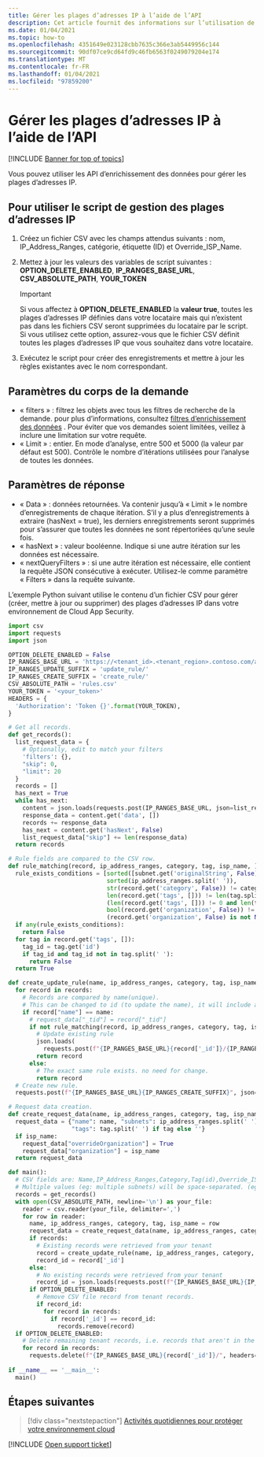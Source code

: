 ```yaml
---
title: Gérer les plages d’adresses IP à l’aide de l’API
description: Cet article fournit des informations sur l’utilisation de l’API pour gérer des plages d’adresses IP dans Cloud App Security.
ms.date: 01/04/2021
ms.topic: how-to
ms.openlocfilehash: 4351649e023128cbb7635c366e3ab5449956c144
ms.sourcegitcommit: 90df07ce9cd64fd9c46fb6563f0249079204e174
ms.translationtype: MT
ms.contentlocale: fr-FR
ms.lasthandoff: 01/04/2021
ms.locfileid: "97859200"
---
```

# <a name="manage-ip-address-ranges-using-the-api"></a>Gérer les plages d’adresses IP à l’aide de l’API

[!INCLUDE [Banner for top of topics](includes/banner.md)]

Vous pouvez utiliser les API d’enrichissement des données pour gérer les plages d’adresses IP.

## <a name="to-use-the-manage-ip-address-ranges-script"></a>Pour utiliser le script de gestion des plages d’adresses IP

1. Créez un fichier CSV avec les champs attendus suivants : nom, IP_Address_Ranges, catégorie, étiquette (ID) et Override_ISP_Name.

1. Mettez à jour les valeurs des variables de script suivantes : **OPTION_DELETE_ENABLED**, **IP_RANGES_BASE_URL**, **CSV_ABSOLUTE_PATH**, **YOUR_TOKEN**

    > [!IMPORTANT]
    > Si vous affectez à **OPTION_DELETE_ENABLED** la **valeur true**, toutes les plages d’adresses IP définies dans votre locataire mais qui n’existent pas dans les fichiers CSV seront supprimées du locataire par le script. Si vous utilisez cette option, assurez-vous que le fichier CSV définit toutes les plages d’adresses IP que vous souhaitez dans votre locataire.

1. Exécutez le script pour créer des enregistrements et mettre à jour les règles existantes avec le nom correspondant.

## <a name="request-body-parameters"></a>Paramètres du corps de la demande

- « filters » : filtrez les objets avec tous les filtres de recherche de la demande. pour plus d’informations, consultez [filtres d’enrichissement des données](api-data-enrichment.md#filters) . Pour éviter que vos demandes soient limitées, veillez à inclure une limitation sur votre requête.
- « Limit » : entier. En mode d’analyse, entre 500 et 5000 (la valeur par défaut est 500). Contrôle le nombre d’itérations utilisées pour l’analyse de toutes les données.

## <a name="response-parameters"></a>Paramètres de réponse

- « Data » : données retournées. Va contenir jusqu’à « Limit » le nombre d’enregistrements de chaque itération. S’il y a plus d’enregistrements à extraire (hasNext = true), les derniers enregistrements seront supprimés pour s’assurer que toutes les données ne sont répertoriées qu’une seule fois.
- « hasNext » : valeur booléenne. Indique si une autre itération sur les données est nécessaire.
- « nextQueryFilters » : si une autre itération est nécessaire, elle contient la requête JSON consécutive à exécuter. Utilisez-le comme paramètre « Filters » dans la requête suivante.

L’exemple Python suivant utilise le contenu d’un fichier CSV pour gérer (créer, mettre à jour ou supprimer) des plages d’adresses IP dans votre environnement de Cloud App Security.

```python
import csv
import requests
import json

OPTION_DELETE_ENABLED = False
IP_RANGES_BASE_URL = 'https://<tenant_id>.<tenant_region>.contoso.com/api/v1/subnet/'
IP_RANGES_UPDATE_SUFFIX = 'update_rule/'
IP_RANGES_CREATE_SUFFIX = 'create_rule/'
CSV_ABSOLUTE_PATH = 'rules.csv'
YOUR_TOKEN = '<your_token>'
HEADERS = {
  'Authorization': 'Token {}'.format(YOUR_TOKEN),
}

# Get all records.
def get_records():
  list_request_data = {
    # Optionally, edit to match your filters
    'filters': {},
    "skip": 0,
    "limit": 20
  }
  records = []
  has_next = True
  while has_next:
    content = json.loads(requests.post(IP_RANGES_BASE_URL, json=list_request_data, headers=HEADERS).content)
    response_data = content.get('data', [])
    records += response_data
    has_next = content.get('hasNext', False)
    list_request_data["skip"] += len(response_data)
  return records

# Rule fields are compared to the CSV row.
def rule_matching(record, ip_address_ranges, category, tag, isp_name, ):
  rule_exists_conditions = [sorted([subnet.get('originalString', False) for subnet in record.get('subnets', [])]) !=
                            sorted(ip_address_ranges.split(' ')),
                            str(record.get('category', False)) != category,
                            len(record.get('tags', [])) != len(tag.split(' ')) and
                            (len(record.get('tags', [])) != 0 and len(tag) == 1),
                            bool(record.get('organization', False)) != bool(isp_name) or
                            (record.get('organization', False) is not None and not isp_name)]
  if any(rule_exists_conditions):
    return False
  for tag in record.get('tags', []):
    tag_id = tag.get('id')
    if tag_id and tag_id not in tag.split(' '):
      return False
  return True

def create_update_rule(name, ip_address_ranges, category, tag, isp_name, records, request_data):
  for record in records:
    # Records are compared by name(unique).
    # This can be changed to id (to update the name), it will include adding id to the CSV and changing row shape.
    if record["name"] == name:
      # request_data["_tid"] = record["_tid"]
      if not rule_matching(record, ip_address_ranges, category, tag, isp_name):
        # Update existing rule
        json.loads(
          requests.post(f"{IP_RANGES_BASE_URL}{record['_id']}/{IP_RANGES_UPDATE_SUFFIX}", json=request_data, headers=HEADERS).content)
        return record
      else:
        # The exact same rule exists. no need for change.
        return record
  # Create new rule.
  requests.post(f"{IP_RANGES_BASE_URL}{IP_RANGES_CREATE_SUFFIX}", json=request_data, headers=HEADERS)

# Request data creation.
def create_request_data(name, ip_address_ranges, category, tag, isp_name):
  request_data = {"name": name, "subnets": ip_address_ranges.split(' '), "category": category,
                  "tags": tag.split(' ') if tag else ''}
  if isp_name:
    request_data["overrideOrganization"] = True
    request_data["organization"] = isp_name
  return request_data

def main():
  # CSV fields are: Name,IP_Address_Ranges,Category,Tag(id),Override_ISP_Name
  # Multiple values (eg: multiple subnets) will be space-separated. (eg: value1 value2)
  records = get_records()
  with open(CSV_ABSOLUTE_PATH, newline='\n') as your_file:
    reader = csv.reader(your_file, delimiter=',')
    for row in reader:
      name, ip_address_ranges, category, tag, isp_name = row
      request_data = create_request_data(name, ip_address_ranges, category, tag, isp_name)
      if records:
        # Existing records were retrieved from your tenant
        record = create_update_rule(name, ip_address_ranges, category, tag, isp_name, records, request_data)
        record_id = record['_id']
      else:
        # No existing records were retrieved from your tenant
        record_id = json.loads(requests.post(f"{IP_RANGES_BASE_URL}{IP_RANGES_CREATE_SUFFIX}", json=request_data, headers=HEADERS).content)
      if OPTION_DELETE_ENABLED:
        # Remove CSV file record from tenant records.
        if record_id:
          for record in records:
            if record['_id'] == record_id:
              records.remove(record)
  if OPTION_DELETE_ENABLED:
    # Delete remaining tenant records, i.e. records that aren't in the CSV file.
    for record in records:
      requests.delete(f"{IP_RANGES_BASE_URL}{record['_id']}/", headers=HEADERS)
  
if __name__ == '__main__':
  main()
```

## <a name="next-steps"></a>Étapes suivantes

> [!div class="nextstepaction"]
> [Activités quotidiennes pour protéger votre environnement cloud](daily-activities-to-protect-your-cloud-environment.md)

[!INCLUDE [Open support ticket](includes/support.md)]
